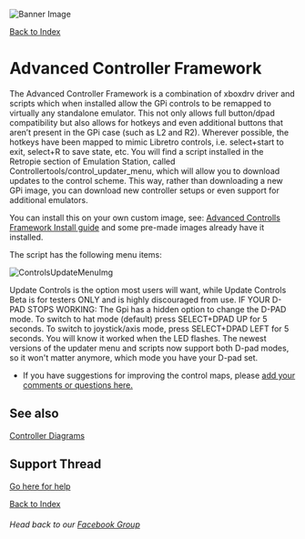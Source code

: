![Banner Image](https://sinisterspatula.github.io/RetroflagGpiGuides/images/GuidesBanner.png)

[Back to Index](https://sinisterspatula.github.io/RetroflagGpiGuides/)


# Advanced Controller Framework

The Advanced Controller Framework is a combination of xboxdrv driver and scripts which when installed allow the GPi
controls to be remapped to virtually any standalone emulator. This not only allows full
button/dpad compatibility but also allows for hotkeys and even additional buttons that aren’t
present in the GPi case (such as L2 and R2). Wherever possible, the hotkeys have been mapped
to mimic Libretro controls, i.e. select+start to exit, select+R to save state, etc.
You will find a script installed in the Retropie section of Emulation Station, called
Controllertools/control_updater_menu, which will allow you to download updates to the control scheme. This
way, rather than downloading a new GPi image, you can
download new controller setups or even support for additional emulators.

You can install this on your own custom image, see: [Advanced Controlls Framework Install guide](https://sinisterspatula.github.io/RetroflagGpiGuides/Controls_Updater_Menu) and some pre-made images already have it installed.

The script has the following menu items:

![ControlsUpdateMenuImg](https://sinisterspatula.github.io/RetroflagGpiGuides/images/ControlsUpdateMenuImg.PNG)

Update Controls is the option most users will want, while Update Controls Beta is for testers
ONLY and is highly discouraged from use.
IF YOUR D-PAD STOPS WORKING: The Gpi has a hidden option to change the D-PAD mode. To
switch to hat mode (default) press SELECT+DPAD UP for 5 seconds. To switch to joystick/axis
mode, press SELECT+DPAD LEFT for 5 seconds. You will know it worked when the LED flashes.  The newest versions of the updater menu and scripts now support both D-pad modes, so it won't matter anymore, which mode you have your D-pad set.

* If you have suggestions for improving the control maps, please [add your comments or questions here.](https://github.com/SinisterSpatula/Gpi2/issues/2)

## See also

[Controller Diagrams](https://photos.app.goo.gl/iM52fxLmjadTocyk8)

## Support Thread
[Go here for help](https://www.facebook.com/groups/401660300458844/)

[Back to Index](https://sinisterspatula.github.io/RetroflagGpiGuides/)

###### Head back to our [Facebook Group](https://www.facebook.com/groups/401660300458844/)

